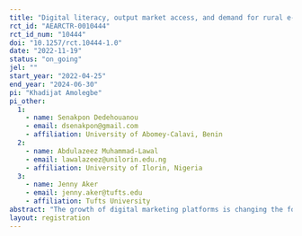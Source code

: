 ```yaml
---
title: "Digital literacy, output market access, and demand for rural e-commerce "
rct_id: "AEARCTR-0010444"
rct_id_num: "10444"
doi: "10.1257/rct.10444-1.0"
date: "2022-11-19"
status: "on_going"
jel: ""
start_year: "2022-04-25"
end_year: "2024-06-30"
pi: "Khadijat Amolegbe"
pi_other:
  1:
    - name: Senakpon Dedehouanou
    - email: dsenakpon@gmail.com
    - affiliation: University of Abomey-Calavi, Benin
  2:
    - name: Abdulazeez Muhammad-Lawal
    - email: lawalazeez@unilorin.edu.ng
    - affiliation: University of Ilorin, Nigeria
  3:
    - name: Jenny Aker
    - email: jenny.aker@tufts.edu
    - affiliation: Tufts University
abstract: "The growth of digital marketing platforms is changing the food system and presents an opportunity to address the problem of access to the output market among rural farmers. However, digital transformation is accompanied by a growing digital divide due to limited digital literacy and tools, which may hinder rural farmers from exploring opportunities in the digital market. We launch a digital literacy intervention and assess the relationship between digital literacy and market access. We also explore how digital literacy can spur the demand for digital marketing platforms in rural areas. We assess the impact of the digital literacy intervention using a Randomised Controlled Trial by clustering at the community level and focusing on 3513 farming households in Nigeria. We then test how basic digital skills and access to digital marketing support via local marketing agents can improve farmers' access to the output market. "
layout: registration
---
```


